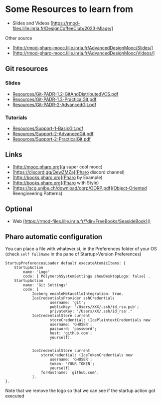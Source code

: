 # Some Resources to learn from

- Slides and Videos [https://rmod-files.lille.inria.fr/DesignCoffeeClub/2023-Miage/]

Other source
- [http://rmod-pharo-mooc.lille.inria.fr/AdvancedDesignMooc/Slides/]
- [http://rmod-pharo-mooc.lille.inria.fr/AdvancedDesignMooc/Videos/]

## Git resources

### Slides
- [Resources/Git-PADR-1.2-GitAndDistributedVCS.pdf]()
- [Resources/Git-PADR-1.3-PracticalGit.pdf]()
- [Resources/Git-PADR-2-AdvancedGit.pdf]()
  
### Tutorials
- [Resources/Support-1-BasicGit.pdf]()
- [Resources/Support-2-AdvancedGit.pdf]()
- [Resources/Support-2-PracticalGit.pdf]()
  
## Links
- [http://mooc.pharo.org](a super cool mooc)
- [https://discord.gg/QewZMZa](Pharo discord channel)
- [http://books.pharo.org](Pharo by Example)
- [http://books.pharo.org](Pharo with Style)
- [https://scg.unibe.ch/download/oorp/OORP.pdf](Object-Oriented Reengineering Patterns)

## Optional
- Web [https://rmod-files.lille.inria.fr/?dir=FreeBooks/SeasideBook]()


## Pharo automatic configuration

You can place a file with whatever.st, in the Preferences folder of your OS (check `self fullName` in the pane of Startup>Version Preferences)

```
StartupPreferencesLoader default executeAtomicItems: {
	StartupAction 
		name: 'Logo' 
		code: [ PolymorphSystemSettings showDesktopLogo: false] .
	StartupAction 
		name: 'Git Settings' 
		code: [ 
			Iceberg enableMetacelloIntegration: true.
			IceCredentialsProvider sshCredentials
					username: 'git';
					publicKey: '/Users/XXX/.ssh/id_rsa.pub';
					privateKey: '/Users/XX/.ssh/id_rsa'."
			IceCredentialStore current
					storeCredential: (IcePlaintextCredentials new
					username: 'GHUSER';
					password: 'password';
					host: 'github.com';
					yourself).		


			IceCredentialStore current
				storeCredential: (IceTokenCredentials new
					username: 'GHUSER';
					token: 'YOUR TOKEN';
					yourself) 
				forHostname: 'github.com'.
			]. 
}.

```
Note that we remove the logo so that we can see if the startup action got executed

